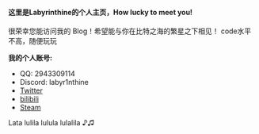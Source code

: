#### 这里是Labyrinthine的个人主页，How lucky to meet you!

很荣幸您能访问我的 Blog！希望能与你在比特之海的繁星之下相见！
code水平不高，随便玩玩

**我的个人账号:**

- QQ: 2943309114
- Discord: labyr1nthine
- [Twitter](https://x.com/tr4jectory)
- [bilibili](https://space.bilibili.com/1121987600)
- [Steam](https://steamcommunity.com/id/Yuk1End)



Lata
lulila
lulula
lulalila ♪♫